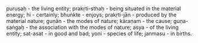 puruṣaḥ - the living entity; prakṛti-sthaḥ - being situated in the material energy; hi - certainly; bhuṅkte - enjoys; prakṛti-jān - produced by the material nature; guṇān - the modes of nature; kāraṇam - the cause; guṇa-saṅgaḥ - the association with the modes of nature; asya - of the living entity; sat-asat - in good and bad; yoni - species of life; janmasu - in births.